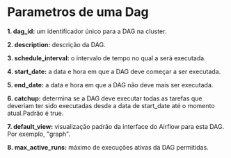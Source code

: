 # Parametros de uma Dag

<p><strong>1. dag_id:</strong> um identificador único para a DAG na cluster.</p>
<p><strong>2. description:</strong> descrição da DAG.</p>
<p><strong>3. schedule_interval:</strong> o intervalo de tempo no qual a será executada.</p>
<p><strong>4. start_date:</strong> a data e hora em que a DAG deve começar a ser executada.</p>
<p><strong>5. end_date:</strong> a data e hora em que a DAG não deve mais ser executada.</p>
<p><strong>6. catchup:</strong> determina se a DAG deve executar todas as tarefas que deveriam ter sido executadas desde a data de start_date até o momento atual.Padrão é true.</p>
<p><strong>7. default_view:</strong> visualização padrão da interface do Airflow para esta DAG. Por exemplo, "graph".</p>
<p><strong>8. max_active_runs:</strong> máximo de execuções ativas da DAG permitidas.</p>
